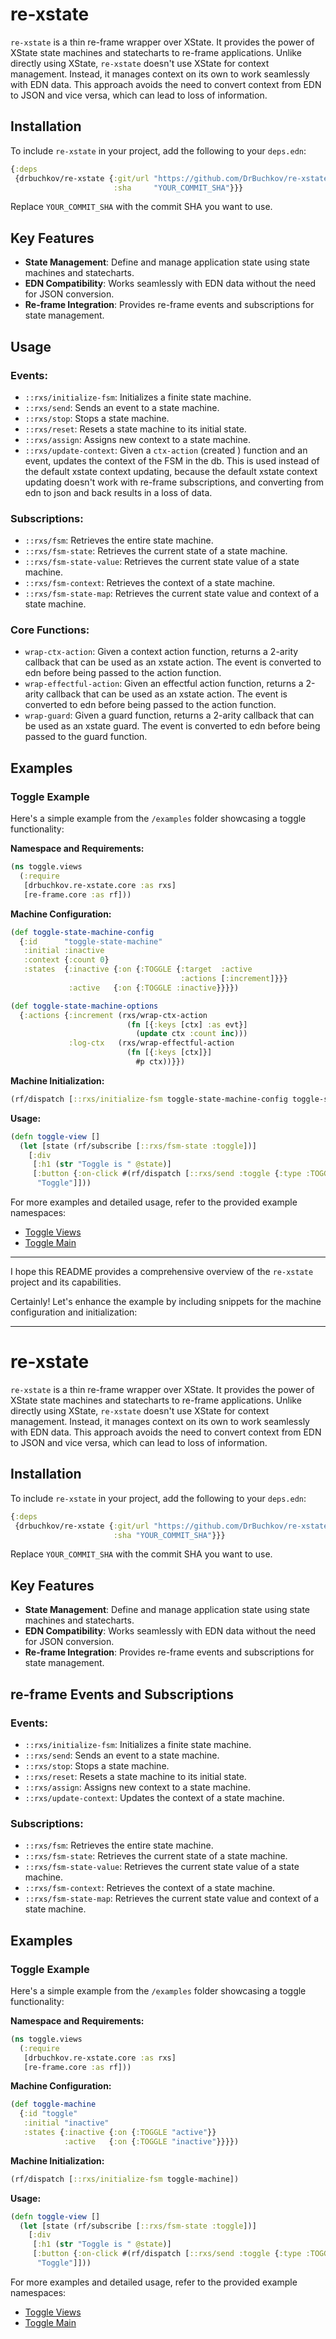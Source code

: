 # re-xstate

`re-xstate` is a thin re-frame wrapper over XState. It provides the power of XState state machines and statecharts to
re-frame applications. Unlike directly using XState, `re-xstate` doesn't use XState for context management. Instead, it
manages context on its own to work seamlessly with EDN data. This approach avoids the need to convert context from EDN
to JSON and vice versa, which can lead to loss of information.

## Installation

To include `re-xstate` in your project, add the following to your `deps.edn`:

```clojure
{:deps
 {drbuchkov/re-xstate {:git/url "https://github.com/DrBuchkov/re-xstate"
                       :sha     "YOUR_COMMIT_SHA"}}}
```

Replace `YOUR_COMMIT_SHA` with the commit SHA you want to use.

## Key Features

- **State Management**: Define and manage application state using state machines and statecharts.
- **EDN Compatibility**: Works seamlessly with EDN data without the need for JSON conversion.
- **Re-frame Integration**: Provides re-frame events and subscriptions for state management.

## Usage

### Events:

- `::rxs/initialize-fsm`: Initializes a finite state machine.
- `::rxs/send`: Sends an event to a state machine.
- `::rxs/stop`: Stops a state machine.
- `::rxs/reset`: Resets a state machine to its initial state.
- `::rxs/assign`: Assigns new context to a state machine.
- `::rxs/update-context`: Given a `ctx-action` (created ) function and an event, updates the context of the FSM in the
  db.
  This is used instead of the default xstate context updating, because the default xstate context updating
  doesn't work with re-frame subscriptions, and converting from edn to json and back results in a loss of data.

### Subscriptions:

- `::rxs/fsm`: Retrieves the entire state machine.
- `::rxs/fsm-state`: Retrieves the current state of a state machine.
- `::rxs/fsm-state-value`: Retrieves the current state value of a state machine.
- `::rxs/fsm-context`: Retrieves the context of a state machine.
- `::rxs/fsm-state-map`: Retrieves the current state value and context of a state machine.

### Core Functions:

- `wrap-ctx-action`: Given a context action function, returns a 2-arity callback that can be used as an xstate action.
  The event is converted to edn before being passed to the action function.
- `wrap-effectful-action`: Given an effectful action function, returns a 2-arity callback that can be used as an
  xstate action. The event is converted to edn before being passed to the action function.
- `wrap-guard`: Given a guard function, returns a 2-arity callback that can be used as an xstate guard. The event is
  converted to edn before being passed to the guard function.

## Examples

### Toggle Example

Here's a simple example from the `/examples` folder showcasing a toggle functionality:

**Namespace and Requirements:**

```clojure
(ns toggle.views
  (:require
   [drbuchkov.re-xstate.core :as rxs]
   [re-frame.core :as rf]))
```

**Machine Configuration:**

```clojure
(def toggle-state-machine-config
  {:id      "toggle-state-machine"
   :initial :inactive
   :context {:count 0}
   :states  {:inactive {:on {:TOGGLE {:target  :active
                                      :actions [:increment]}}}
             :active   {:on {:TOGGLE :inactive}}}})

(def toggle-state-machine-options
  {:actions {:increment (rxs/wrap-ctx-action
                          (fn [{:keys [ctx] :as evt}]
                            (update ctx :count inc)))
             :log-ctx   (rxs/wrap-effectful-action
                          (fn [{:keys [ctx]}]
                            #p ctx))}})
```

**Machine Initialization:**

```clojure
(rf/dispatch [::rxs/initialize-fsm toggle-state-machine-config toggle-state-machine-options])
```

**Usage:**

```clojure
(defn toggle-view []
  (let [state (rf/subscribe [::rxs/fsm-state :toggle])]
    [:div
     [:h1 (str "Toggle is " @state)]
     [:button {:on-click #(rf/dispatch [::rxs/send :toggle {:type :TOGGLE}])}
      "Toggle"]]))
```

For more examples and detailed usage, refer to the provided example namespaces:

- [Toggle Views](https://raw.githubusercontent.com/DrBuchkov/re-xstate/main/examples/toggle/src/toggle/views.cljs)
- [Toggle Main](https://raw.githubusercontent.com/DrBuchkov/re-xstate/main/examples/toggle/src/toggle/main.cljs)

---

I hope this README provides a comprehensive overview of the `re-xstate` project and its capabilities.

Certainly! Let's enhance the example by including snippets for the machine configuration and initialization:

---

# re-xstate

`re-xstate` is a thin re-frame wrapper over XState. It provides the power of XState state machines and statecharts to re-frame applications. Unlike directly using XState, `re-xstate` doesn't use XState for context management. Instead, it manages context on its own to work seamlessly with EDN data. This approach avoids the need to convert context from EDN to JSON and vice versa, which can lead to loss of information.

## Installation

To include `re-xstate` in your project, add the following to your `deps.edn`:

```clojure
{:deps
 {drbuchkov/re-xstate {:git/url "https://github.com/DrBuchkov/re-xstate"
                       :sha "YOUR_COMMIT_SHA"}}}
```

Replace `YOUR_COMMIT_SHA` with the commit SHA you want to use.

## Key Features

- **State Management**: Define and manage application state using state machines and statecharts.
- **EDN Compatibility**: Works seamlessly with EDN data without the need for JSON conversion.
- **Re-frame Integration**: Provides re-frame events and subscriptions for state management.

## re-frame Events and Subscriptions

### Events:

- `::rxs/initialize-fsm`: Initializes a finite state machine.
- `::rxs/send`: Sends an event to a state machine.
- `::rxs/stop`: Stops a state machine.
- `::rxs/reset`: Resets a state machine to its initial state.
- `::rxs/assign`: Assigns new context to a state machine.
- `::rxs/update-context`: Updates the context of a state machine.

### Subscriptions:

- `::rxs/fsm`: Retrieves the entire state machine.
- `::rxs/fsm-state`: Retrieves the current state of a state machine.
- `::rxs/fsm-state-value`: Retrieves the current state value of a state machine.
- `::rxs/fsm-context`: Retrieves the context of a state machine.
- `::rxs/fsm-state-map`: Retrieves the current state value and context of a state machine.

## Examples

### Toggle Example

Here's a simple example from the `/examples` folder showcasing a toggle functionality:

**Namespace and Requirements:**

```clojure
(ns toggle.views
  (:require
   [drbuchkov.re-xstate.core :as rxs]
   [re-frame.core :as rf]))
```

**Machine Configuration:**

```clojure
(def toggle-machine
  {:id "toggle"
   :initial "inactive"
   :states {:inactive {:on {:TOGGLE "active"}}
            :active   {:on {:TOGGLE "inactive"}}}})
```

**Machine Initialization:**

```clojure
(rf/dispatch [::rxs/initialize-fsm toggle-machine])
```

**Usage:**

```clojure
(defn toggle-view []
  (let [state (rf/subscribe [::rxs/fsm-state :toggle])]
    [:div
     [:h1 (str "Toggle is " @state)]
     [:button {:on-click #(rf/dispatch [::rxs/send :toggle {:type :TOGGLE}])}
      "Toggle"]]))
```

For more examples and detailed usage, refer to the provided example namespaces:

- [Toggle Views](https://raw.githubusercontent.com/DrBuchkov/re-xstate/main/examples/toggle/src/toggle/views.cljs)
- [Toggle Main](https://raw.githubusercontent.com/DrBuchkov/re-xstate/main/examples/toggle/src/toggle/main.cljs)